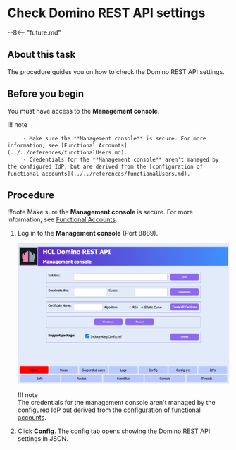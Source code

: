 # Check Domino REST API settings

--8<-- "future.md"

## About this task

The procedure guides you on how to check the Domino REST API settings.

## Before you begin

You must have access to the **Management console**.

!!! note

         - Make sure the **Management console** is secure. For more information, see [Functional Accounts](../../references/functionalUsers.md).
         - Credentials for the **Management console** aren't managed by the configured IdP, but are derived from the [configuration of functional accounts](../../references/functionalUsers.md).

## Procedure

<!-- prettier-ignore -->
!!!note
    Make sure the **Management console** is secure. For more information, see [Functional Accounts](../../references/functionalUsers.md).

1. Log in to the **Management console** (Port 8889).

   ![Management console](../../assets/images/mngmntconsole.png)

    <!-- prettier-ignore -->
    !!! note  
         The credentials for the management console aren't managed by the configured IdP but derived from the [configuration of functional accounts](../../references/functionalUsers.md).

2. Click **Config**. The config tab opens showing the Domino REST API settings in JSON. 